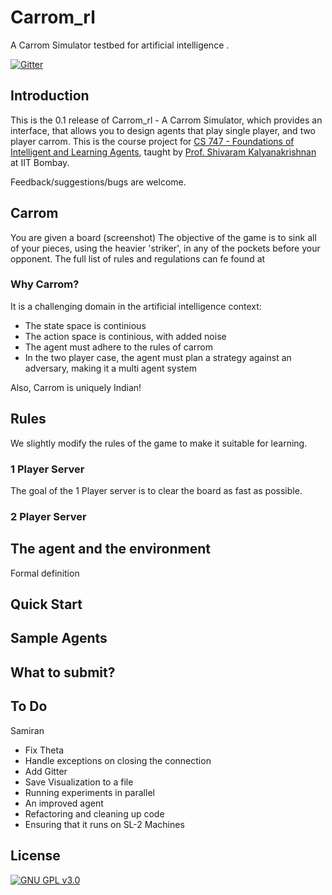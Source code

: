 Carrom_rl
=========
A Carrom Simulator testbed for artificial intelligence .

[![Gitter](https://badges.gitter.im/Carrom_rl/Lobby.svg)](https://gitter.im/Carrom_rl/Lobby?utm_source=badge&utm_medium=badge&utm_campaign=pr-badge&utm_content=body_badge)

## Introduction

This is the 0.1 release of Carrom_rl - A Carrom Simulator, which provides an interface, that allows you to design agents that play single player, and two player carrom. This is the course project for [CS 747 - Foundations of Intelligent and Learning Agents](https://www.cse.iitb.ac.in/~shivaram/teaching/cs747-a2016/index.html), taught by [Prof. Shivaram Kalyanakrishnan](https://www.cse.iitb.ac.in/~shivaram/)  at IIT Bombay.

Feedback/suggestions/bugs are welcome.

## Carrom

You are given a board (screenshot)
The objective of the game is to sink all of your pieces, using the heavier 'striker', in any of the pockets before your opponent. 
The full list of rules and regulations can fe found at


### Why Carrom? 

It is a challenging domain in the artificial intelligence context:

- The state space  is continious
- The action space is continious, with added noise
- The agent must adhere to the rules of carrom
- In the two player case, the agent must plan a strategy against an adversary, making it a multi agent system

Also, Carrom is uniquely Indian!

## Rules
We slightly modify the rules of the game to make it suitable for learning. 

### 1 Player Server
The goal of the 1 Player server is to clear the board as fast as possible.

### 2 Player Server

## The agent and the environment

Formal definition

## Quick Start

## Sample Agents

## What to submit?

## To Do


Samiran

- Fix Theta 
- Handle exceptions on closing the connection
- Add Gitter
- Save Visualization to a file
- Running experiments in parallel
- An improved agent
- Refactoring and cleaning up code
- Ensuring that it runs on SL-2 Machines

## License

[![GNU GPL v3.0](http://www.gnu.org/graphics/gplv3-127x51.png)](http://www.gnu.org/licenses/gpl.html)
